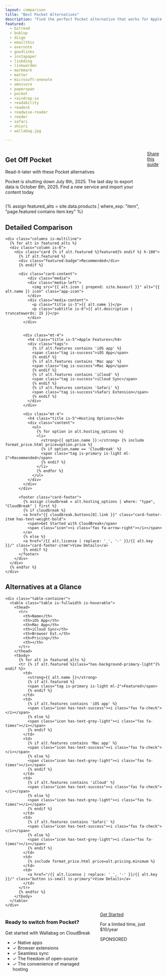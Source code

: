 ```yaml
---
layout: comparison
title: "Best Pocket Alternatives"
description: "Find the perfect Pocket alternative that works for Apple devices. Compare features, pricing, and hosting options."
featured:
  - bitread
  - bublup
  - diigo
  - emailthis
  - evernote
  - goodlinks
  - instapaper
  - linkding
  - linkwarden
  - markmark
  - matter
  - microsoft-onenote
  - omnivore
  - paperspan
  - pocket
  - raindrop-io
  - readability
  - readeck
  - readwise-reader
  - reeder
  - safari
  - shiori
  - wallabag.jpg

---
```


<!-- Hero Section -->
<section class="hero is-medium">
  <div class="hero-body">
    <div class="container">
      <div class="columns is-vcentered">
        <div class="column is-7">
          <h1 class="title is-1 has-text-white">Get Off Pocket</h1>
          <p class="subtitle is-4 has-text-white-ter">Read-it-later with these Pocket alternatives</p>
          <p class="has-text-white-ter">Pocket is shutting down July 8th, 2025.  The last day to export data is October 8th, 2025.  Find a new service and import your content today</p>
        </div>
        <div class="column is-5 has-text-centered">
          <span class="icon is-large has-text-white">
            <i class="fab fa-get-pocket fa-5x"></i>
          </span>
          <p class="mt-5 has-text-white-ter has-text-weight-bold"><a href="https://sharelette.cloudbreak.app/?url=https%3A%2F%2Fgetoffpocket.com%2F%3Futm_medium%3Dreferral%26utm_source%3Dsharelette%26rby%3Dsharelette&text=Get%20Off%20Pocket%3A%20A%20Guide%20to%20Pocket%20Alternatives" class="button is-primary"><i class="fa-solid fa-share-nodes mr-3"></i> Share this guide</a></p>
        </div>
      </div>
    </div>
  </div>
</section>

{% assign featured_alts = site.data.products | where_exp: "item", "page.featured contains item.key" %}

<!-- Detailed Alternatives -->
<section class="section has-background-light">
  <div class="container">
    <h2 class="title is-3 has-text-centered mb-5">Detailed Comparison</h2>
    
    <div class="columns is-multiline">
      {% for alt in featured_alts %}
      <div class="column is-6">
        <div class="card {% if alt.featured %}featured{% endif %} h-100">
          {% if alt.featured %}
          <div class="featured-badge">Recommended</div>
          {% endif %}
          
          <div class="card-content">
              <div class="media">
              <div class="media-left">
                <img src="{{ alt.icon | prepend: site.baseurl }}" alt="{{ alt.name }} icon" class="app-icon">
              </div>
              <div class="media-content">
                <p class="title is-3">{{ alt.name }}</p>
                <p class="subtitle is-6">{{ alt.description | truncatewords: 15 }}</p>
              </div>
            </div>


            <div class="mt-4">
              <h4 class="title is-5">Apple Features</h4>
              <div class="tags">
                {% if alt.features contains 'iOS app' %}
                <span class="tag is-success">iOS App</span>
                {% endif %}
                {% if alt.features contains 'Mac app' %}
                <span class="tag is-success">Mac App</span>
                {% endif %}
                {% if alt.features contains 'iCloud' %}
                <span class="tag is-success">iCloud Sync</span>
                {% endif %}
                {% if alt.features contains 'Safari' %}
                <span class="tag is-success">Safari Extension</span>
                {% endif %}
              </div>
            </div>
            
            <div class="mt-4">
              <h4 class="title is-5">Hosting Options</h4>
              <div class="content">
                <ul>
                  {% for option in alt.hosting_options %}
                  <li>
                    <strong>{{ option.name }}:</strong> {% include format_price.html price=option.price %}
                    {% if option.name == 'CloudBreak' %}
                    <span class="tag is-primary is-light ml-2">Recommended</span>
                    {% endif %}
                  </li>
                  {% endfor %}
                </ul>
              </div>
            </div>
          </div>
          
          <footer class="card-footer">
            {% assign cloudbreak = alt.hosting_options | where: "type", "CloudBreak" | first %}
            {% if cloudbreak %}
            <a href="{{ cloudbreak.buttons[0].link }}" class="card-footer-item has-text-weight-bold">
              <span>Get Started with CloudBreak</span>
              <span class="icon"><i class="fas fa-arrow-right"></i></span>
            </a>
            {% else %}
            <a href="/{{ alt.license | replace: '_', '-' }}/{{ alt.key }}/" class="card-footer-item">View Details</a>
            {% endif %}
          </footer>
        </div>
      </div>
      {% endfor %}
    </div>
  </div>
</section>

<!-- Quick Comparison Table -->
<section class="section">
  <div class="container">
    <h2 class="title is-3 has-text-centered mb-5">Alternatives at a Glance</h2>
    
    <div class="table-container">
      <table class="table is-fullwidth is-hoverable">
        <thead>
          <tr>
            <th>Name</th>
            <th>iOS App</th>
            <th>Mac App</th>
            <th>iCloud Sync</th>
            <th>Browser Ext.</th>
            <th>Pricing</th>
            <th></th>
          </tr>
        </thead>
        <tbody>
          {% for alt in featured_alts %}
          <tr {% if alt.featured %}class="has-background-primary-light"{% endif %}>
            <td>
              <strong>{{ alt.name }}</strong>
              {% if alt.featured %}
              <span class="tag is-primary is-light ml-2">Featured</span>
              {% endif %}
            </td>
            <td>
              {% if alt.features contains 'iOS app' %}
              <span class="icon has-text-success"><i class="fas fa-check"></i></span>
              {% else %}
              <span class="icon has-text-grey-light"><i class="fas fa-times"></i></span>
              {% endif %}
            </td>
            <td>
              {% if alt.features contains 'Mac app' %}
              <span class="icon has-text-success"><i class="fas fa-check"></i></span>
              {% else %}
              <span class="icon has-text-grey-light"><i class="fas fa-times"></i></span>
              {% endif %}
            </td>
            <td>
              {% if alt.features contains 'iCloud' %}
              <span class="icon has-text-success"><i class="fas fa-check"></i></span>
              {% else %}
              <span class="icon has-text-grey-light"><i class="fas fa-times"></i></span>
              {% endif %}
            </td>
            <td>
              {% if alt.features contains 'Safari' %}
              <span class="icon has-text-success"><i class="fas fa-check"></i></span>
              {% else %}
              <span class="icon has-text-grey-light"><i class="fas fa-times"></i></span>
              {% endif %}
            </td>
            <td>
              {% include format_price.html price=alt.pricing.minimum %}
            </td>
            <td>
              <a href="/{{ alt.license | replace: '_', '-' }}/{{ alt.key }}/" class="button is-small is-primary">View Details</a>
            </td>
          </tr>
          {% endfor %}
        </tbody>
      </table>
    </div>
  </div>
</section>


<!-- CloudBreak CTA -->
<section class="section">
  <div class="container">
    <div class="box has-background-primary-light">
      <div class="columns is-vcentered">
        <div class="column is-8">
          <h3 class="title is-3">Ready to switch from Pocket?</h3>
          <p class="subtitle is-5">Get started with Wallabag on CloudBreak</p>
          <ul>
            <li>✓ Native apps</li>
            <li>✓ Browser extensions</li>
            <li>✓ Seamless sync</li>
            <li>✓ The freedom of open-source</li>
            <li>✓ The convenience of managed hosting</li>
          </ul>
        </div>
        <div class="column is-4 has-text-centered">
          <a href="https://cloudbreak.app/wallabag?utm_medium=referral&utm_source=getoffpocket.com&rby=getoffpocket.com" class="button is-white is-large is-fullwidth">
            <span class="icon"><i class="fas fa-bookmark"></i></span>
            <span>Get Started</span>
          </a>
          <p class="help mt-2">For a limited time, just $10/year</p>
          <div class="mt-3">SPONSORED</div>
        </div>
      </div>
    </div>
  </div>
</section>
